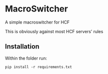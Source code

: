 # MacroSwitcher
A simple macroswitcher for HCF

This is obviously against most HCF servers' rules


Installation
------------
Within the folder run:
```
pip install -r requirements.txt
```
